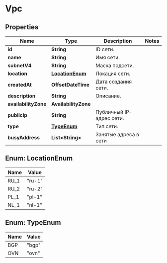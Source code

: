 

# Vpc


## Properties

| Name | Type | Description | Notes |
|------------ | ------------- | ------------- | -------------|
|**id** | **String** | ID сети. |  |
|**name** | **String** | Имя сети. |  |
|**subnetV4** | **String** | Маска подсети. |  |
|**location** | [**LocationEnum**](#LocationEnum) | Локация сети. |  |
|**createdAt** | **OffsetDateTime** | Дата создания сети. |  |
|**description** | **String** | Описание. |  |
|**availabilityZone** | **AvailabilityZone** |  |  |
|**publicIp** | **String** | Публичный IP-адрес сети. |  |
|**type** | [**TypeEnum**](#TypeEnum) | Тип сети. |  |
|**busyAddress** | **List&lt;String&gt;** | Занятые адреса в сети |  |



## Enum: LocationEnum

| Name | Value |
|---- | -----|
| RU_1 | &quot;ru-1&quot; |
| RU_2 | &quot;ru-2&quot; |
| PL_1 | &quot;pl-1&quot; |
| NL_1 | &quot;nl-1&quot; |



## Enum: TypeEnum

| Name | Value |
|---- | -----|
| BGP | &quot;bgp&quot; |
| OVN | &quot;ovn&quot; |



